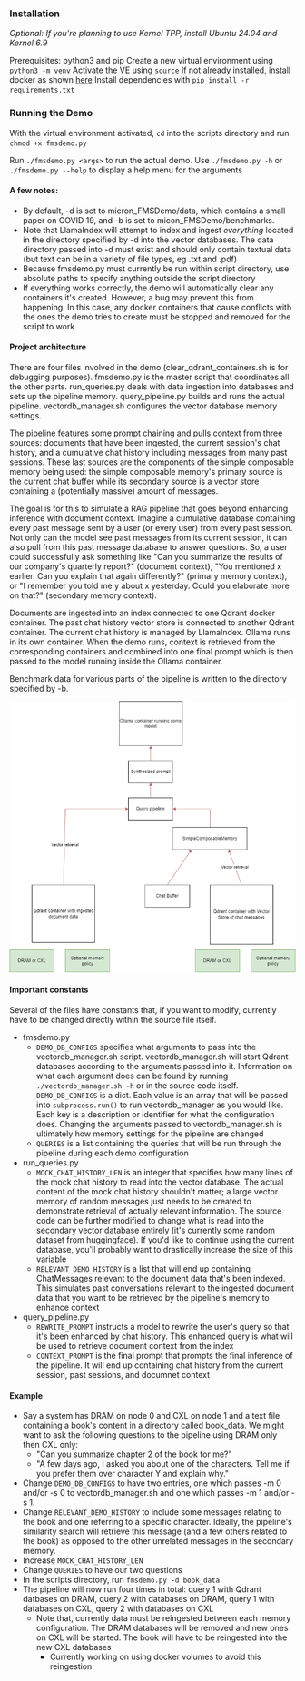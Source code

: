 ### Installation

*Optional: If you're planning to use Kernel TPP, install Ubuntu 24.04 and Kernel 6.9*

Prerequisites: python3 and pip
Create a new virtual environment using `python3 -m venv`
Activate the VE using `source`
If not already installed, install docker as shown [here](https://docs.docker.com/engine/install/ubuntu/)
Install dependencies with `pip install -r requirements.txt`

### Running the Demo

With the virtual environment activated, `cd` into the scripts directory and run `chmod +x fmsdemo.py`

Run `./fmsdemo.py <args>` to run the actual demo. Use `./fmsdemo.py -h` or `./fmsdemo.py --help` to display a help menu for the arguments

#### A few notes:

- By default, -d is set to micron_FMSDemo/data, which contains a small paper on COVID 19, and -b is set to micon_FMSDemo/benchmarks. 
- Note that LlamaIndex will attempt to index and ingest *everything* located in the directory specified by -d into the vector databases. The data directory passed into -d must exist and should only contain textual data (but text can be in a variety of file types, eg .txt and .pdf)
- Because fmsdemo.py must currently be run within script directory, use absolute paths to specify anything outside the script directory
- If everything works correctly, the demo will automatically clear any containers it's created. However, a bug may prevent this from happening. In this case, any docker containers that cause conflicts with the ones the demo tries to create must be stopped and removed for the script to work

#### Project architecture
There are four files involved in the demo (clear_qdrant_containers.sh is for debugging purposes). fmsdemo.py is the master script that coordinates all the other parts. run_queries.py deals with data ingestion into databases and sets up the pipeline memory. query_pipeline.py builds and runs the actual pipeline. vectordb_manager.sh configures the vector database memory settings.

The pipeline features some prompt chaining and pulls context from three sources: documents that have been ingested, the current session's chat history, and a cumulative chat history including messages from many past sessions. These last sources are the components of the simple composable memory being used: the simple composable memory's primary source is the current chat buffer while its secondary source is a vector store containing a (potentially massive) amount of messages.

The goal is for this to simulate a RAG pipeline that goes beyond enhancing inference with document context. Imagine a cumulative database containing every past message sent by a user (or every user) from every past session. Not only can the model see past messages from its current session, it can also pull from this past message database to answer questions. So, a user could successfully ask something like "Can you summarize the results of our company's quarterly report?" (document context), "You mentioned x earlier. Can you explain that again differently?" (primary memory context), or "I remember you told me y about x yesterday. Could you elaborate more on that?" (secondary memory context).

Documents are ingested into an index connected to one Qdrant docker container. The past chat history vector store is connected to another Qdrant container. The current chat history is managed by LlamaIndex. Ollama runs in its own container. When the demo runs, context is retrieved from the corresponding containers and combined into one final prompt which is then passed to the model running inside the Ollama container.

Benchmark data for various parts of the pipeline is written to the directory specified by -b.

![Image](./FMSDemo_structure.png)

#### Important constants

Several of the files have constants that, if you want to modify, currently have to be changed directly within the source file itself.
- fmsdemo.py
    - `DEMO_DB_CONFIGS` specifies what arguments to pass into the vectordb_manager.sh script. vectordb_manager.sh will start Qdrant databases according to the arguments passed into it. Information on what each argument does can be found by running `./vectordb_manager.sh -h` or in the source code itself. `DEMO_DB_CONFIGS` is a dict. Each value is an array that will be passed into `subprocess.run()` to run vectordb_manager as you would like. Each key is a description or identifier for what the configuration does. Changing the arguments passed to vectordb_manager.sh is ultimately how memory settings for the pipeline are changed 
    - `QUERIES` is a list containing the queries that will be run through the pipeline during each demo configuration 
- run_queries.py
    - `MOCK_CHAT_HISTORY_LEN` is an integer that specifies how many lines of the mock chat history to read into the vector database. The actual content of the mock chat history shouldn't matter; a large vector memory of random messages just needs to be created to demonstrate retrieval of actually relevant information. The source code can be further modified to change what is read into the secondary vector database entirely (it's currently some random dataset from huggingface). If you'd like to continue using the current database, you'll probably want to drastically increase the size of this variable
    - `RELEVANT_DEMO_HISTORY` is a list that will end up containing ChatMessages relevant to the document data that's been indexed. This simulates past conversations relevant to the ingested document data that you want to be retrieved by the pipeline's memory to enhance context
- query_pipeline.py
    - `REWRITE_PROMPT` instructs a model to rewrite the user's query so that it's been enhanced by chat history. This enhanced query is what will be used to retrieve document context from the index
    - `CONTEXT_PROMPT` is the final prompt that prompts the final inference of the pipeline. It will end up containing chat history from the current session, past sessions, and documnet context

#### Example
- Say a system has DRAM on node 0 and CXL on node 1 and a text file containing a book's content in a directory called book_data. We might want to ask the following questions to the pipeline using DRAM only then CXL only:
    - "Can you summarize chapter 2 of the book for me?"
    - "A few days ago, I asked you about one of the characters. Tell me if you prefer them over character Y and explain why."
- Change `DEMO_DB_CONFIGS` to have two entries, one which passes -m 0 and/or -s 0 to vectordb_manager.sh and one which passes -m 1 and/or -s 1.
- Change `RELEVANT_DEMO_HISTORY` to include some messages relating to the book and one referring to a specific character. Ideally, the pipeline's similarity search will retrieve this message (and a few others related to the book) as opposed to the other unrelated messages in the secondary memory.
- Increase `MOCK_CHAT_HISTORY_LEN`
- Change `QUERIES` to have our two questions
- In the scripts directory, run `fmsdemo.py -d book_data`
- The pipeline will now run four times in total: query 1 with Qdrant datbases on DRAM, query 2 with databases on DRAM, query 1 with databases on CXL, query 2 with databases on CXL
    - Note that, currently data must be reingested between each memory configuration. The DRAM databases will be removed and new ones on CXL will be started. The book will have to be reingested into the new CXL databases
        - Currently working on using docker volumes to avoid this reingestion
